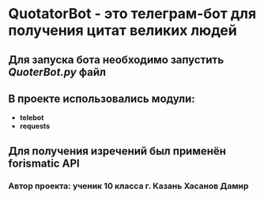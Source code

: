 # QuotatorBot - это телеграм-бот для получения цитат великих людей

## Для запуска бота необходимо запустить *QuoterBot.py* файл

## В проекте использовались модули:
* **telebot**  
* **requests**

## Для получения изречений был применён **forismatic API**



### Автор проекта: ученик 10 класса г. Казань Хасанов Дамир